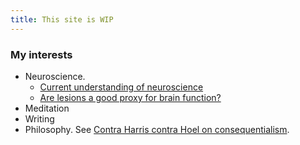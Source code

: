```yaml
---
title: This site is WIP
---
```


### My interests

- Neuroscience. 
    - [Current understanding of neuroscience](/neuroscience.md)
    - [Are lesions a good proxy for brain function?](/lesions.md)
- Meditation
- Writing
- Philosophy. See [Contra Harris contra Hoel on consequentialism](/hoel-harris-utilitarianism.md).